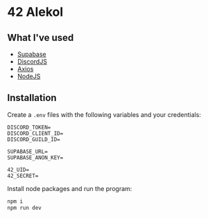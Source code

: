 # 42 Alekol

## What I've used

- [Supabase](https://github.com/supabase/supabase)
- [DiscordJS](https://github.com/discordjs/discord.js)
- [Axios](https://github.com/axios/axios)
- [NodeJS](https://github.com/nodejs/node)

## Installation

Create a `.env` files with the following variables and your credentials:
```
DISCORD_TOKEN=
DISCORD_CLIENT_ID=
DISCORD_GUILD_ID=

SUPABASE_URL=
SUPABASE_ANON_KEY=

42_UID=
42_SECRET=
```
Install node packages and run the program:
```sh
npm i
npm run dev
```
